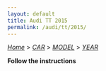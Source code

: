 ```yaml
---
layout: default
title: Audi TT 2015
permalink: /audi/tt/2015/
---
```

[*Home*](/) > [*CAR*](/car/) > [*MODEL*](/car/model/) > [*YEAR*](/car/model/year/)

**Follow the instructions**
